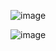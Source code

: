 ![image](https://github.com/yangshiteng/StatQuest-Study-Notes/assets/60442877/ad012482-788a-4922-be23-46569ca053d5)

![image](https://github.com/yangshiteng/StatQuest-Study-Notes/assets/60442877/2a5b98e6-e7f8-4a3e-a76f-bc5c15fc61c4)
